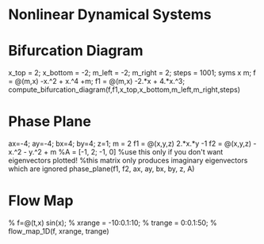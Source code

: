 # Nonlinear Dynamical Systems

# Bifurcation Diagram

x_top = 2;
x_bottom = -2;
m_left = -2;
m_right = 2;
steps = 1001;
syms x m;
f = @(m,x) -x.^2 + x.^4 +m;
f1 = @(m,x) -2.*x + 4.*x.^3;
compute_bifurcation_diagram(f,f1,x_top,x_bottom,m_left,m_right,steps)

# Phase Plane

ax=-4;
ay=-4;
bx=4;
by=4;
z=1;
m = 2
f1 = @(x,y,z) 2.*x.*y -1
f2 = @(x,y,z) -x.^2 - y.^2 + m
%A = [-1, 2; -1, 0] %use this only if you don't want eigenvectors plotted!
%this matrix only produces imaginary eigenvectors which are ignored
phase_plane(f1, f2, ax, ay, bx, by, z, A)

# Flow Map

% f=@(t,x) sin(x);
% xrange = -10:0.1:10;
% trange = 0:0.1:50;
% flow_map_1D(f, xrange, trange)

